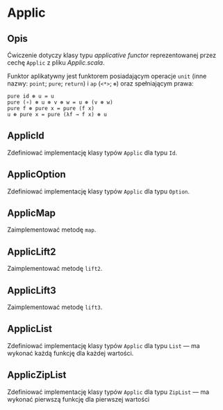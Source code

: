 Applic
======

Opis
----

Ćwiczenie dotyczy klasy typu *applicative functor* reprezentowanej
przez cechę `Applic` z pliku *Applic.scala*.

Funktor aplikatywny jest funktorem posiadającym operacje `unit` (inne
nazwy: `point`; `pure`; `return`) i `ap` (`<*>`; `⊛`) oraz
spełniającym prawa:

    pure id ⊛ u = u
    pure (∘) ⊛ u ⊛ v ⊛ w = u ⊛ (v ⊛ w)
    pure f ⊛ pure x = pure (f x)
    u ⊛ pure x = pure (λf → f x) ⊛ u

ApplicId
--------

Zdefiniować implementację klasy typów `Applic` dla typu `Id`.

ApplicOption
------------

Zdefiniować implementację klasy typów `Applic` dla typu `Option`.

ApplicMap
---------

Zaimplementować metodę `map`.

ApplicLift2
-----------

Zaimplementować metodę `lift2`.

ApplicLift3
-----------

Zaimplementować metodę `lift3`.

ApplicList
----------

Zdefiniować implementację klasy typów `Applic` dla typu `List` — ma
wykonać każdą funkcję dla każdej wartości.

ApplicZipList
-------------

Zdefiniować implementację klasy typów `Applic` dla typu `ZipList` — ma
wykonać pierwszą funkcję dla pierwszej wartości
